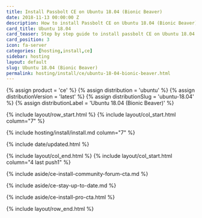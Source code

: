 ```yaml
---
title: Install Passbolt CE on Ubuntu 18.04 (Bionic Beaver)
date: 2018-11-13 00:00:00 Z
description: How to install Passbolt CE on Ubuntu 18.04 (Bionic Beaver)
card_title: Ubuntu 18.04
card_teaser: Step by step guide to install passbolt CE on Ubuntu 18.04
card_position: 3
icon: fa-server
categories: [hosting,install,ce]
sidebar: hosting
layout: default
slug: Ubuntu 18.04 (Bionic Beaver)
permalink: hosting/install/ce/ubuntu-18-04-bionic-beaver.html
---
```


{% assign product = 'ce' %}
{% assign distribution = 'ubuntu' %}
{% assign distributionVersion = 'latest' %}
{% assign distributionSlug = 'ubuntu-18.04' %}
{% assign distributionLabel = 'Ubuntu 18.04 (Bionic Beaver)' %}

{% include layout/row_start.html %}
{% include layout/col_start.html column="7" %}

{% include hosting/install/install.md column="7" %}

{% include date/updated.html %}

{% include layout/col_end.html %}
{% include layout/col_start.html column="4 last push1" %}

{% include aside/ce-install-community-forum-cta.md %}

{% include aside/ce-stay-up-to-date.md %}

{% include aside/ce-install-pro-cta.html %}

{% include layout/row_end.html %}
